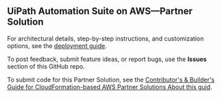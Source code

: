 ## UiPath Automation Suite on AWS—Partner Solution

For architectural details, step-by-step instructions, and customization options, see the [deployment guide](https://aws-quickstart.github.io/quickstart-uipath-automation-suite/).

To post feedback, submit feature ideas, or report bugs, use the **Issues** section of this GitHub repo. 

To submit code for this Partner Solution, see the [Contributor's & Builder's Guide for CloudFormation-based AWS Partner Solutions
About this guid](https://aws-quickstart.github.io/).
